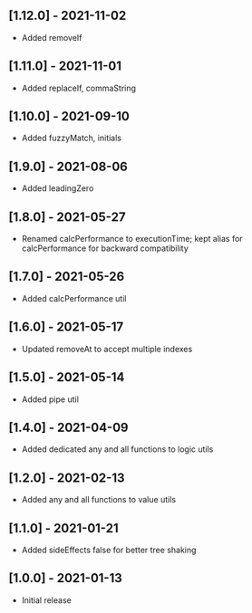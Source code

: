 ## [1.12.0] - 2021-11-02
- Added removeIf

## [1.11.0] - 2021-11-01
- Added replaceIf, commaString

## [1.10.0] - 2021-09-10
- Added fuzzyMatch, initials

## [1.9.0] - 2021-08-06
- Added leadingZero

## [1.8.0] - 2021-05-27
- Renamed calcPerformance to executionTime; kept alias for calcPerformance for backward compatibility

## [1.7.0] - 2021-05-26
- Added calcPerformance util

## [1.6.0] - 2021-05-17
- Updated removeAt to accept multiple indexes

## [1.5.0] - 2021-05-14
- Added pipe util

## [1.4.0] - 2021-04-09
- Added dedicated any and all functions to logic utils

## [1.2.0] - 2021-02-13
- Added any and all functions to value utils

## [1.1.0] - 2021-01-21
- Added sideEffects false for better tree shaking

## [1.0.0] - 2021-01-13
- Initial release